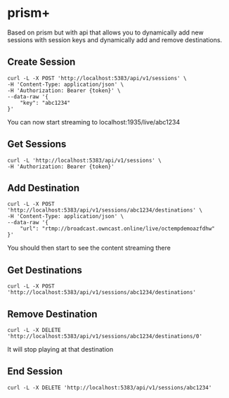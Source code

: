 # prism+

Based on prism but with api that allows you to dynamically add new sessions with session keys and dynamically add and remove destinations.


## Create Session
```
curl -L -X POST 'http://localhost:5383/api/v1/sessions' \
-H 'Content-Type: application/json' \
-H 'Authorization: Bearer {token}' \
--data-raw '{
    "key": "abc1234"
}'
```

You can now start streaming to localhost:1935/live/abc1234

## Get Sessions
```
curl -L 'http://localhost:5383/api/v1/sessions' \
-H 'Authorization: Bearer {token}'

```

## Add Destination
```
curl -L -X POST 'http://localhost:5383/api/v1/sessions/abc1234/destinations' \
-H 'Content-Type: application/json' \
--data-raw '{
    "url": "rtmp://broadcast.owncast.online/live/octempdemoazfdhw"
}'
```

You should then start to see the content streaming there

## Get Destinations
```
curl -L -X POST 'http://localhost:5383/api/v1/sessions/abc1234/destinations'
```

## Remove Destination
```
curl -L -X DELETE 'http://localhost:5383/api/v1/sessions/abc1234/destinations/0'
```

It will stop playing at that destination

## End Session
```
curl -L -X DELETE 'http://localhost:5383/api/v1/sessions/abc1234'
```


